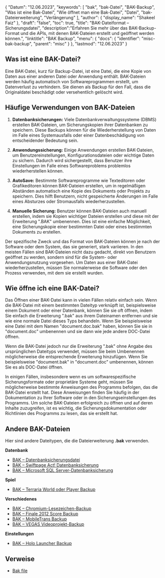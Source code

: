 {
"Datum": "12.06.2023",
  "keywords": [
"bak",
"bak-Datei",
"BAK-Backup",
"Was ist eine Bak-Datei",
"Wie öffnet man eine Bak-Datei",
"Datei",
"bak-Dateierweiterung",
"Verlängerung"
],
  "author": {
"display_name": "Shakeel Faiz"
},
"draft": "false",
"toc": true,
"title": "BAK-Dateiformat – Sicherungsdatei",
  "description":"Erfahren Sie mehr über das BAK-Backup-Format und die APIs, mit denen BAK-Dateien erstellt und geöffnet werden können.",
"linktitle": "BAK Backup",
  "menu": {
    "docs": {
      "identifier": "misc-bak-backup",
"parent": "misc"
}
},
"lastmod": "12.06.2023"
}

## Was ist eine BAK-Datei?

Eine BAK-Datei, kurz für Backup-Datei, ist eine Datei, die eine Kopie von Daten aus einer anderen Datei oder Anwendung enthält. BAK-Dateien werden häufig automatisch von Softwareprogrammen erstellt, um Datenverlust zu verhindern. Sie dienen als Backup für den Fall, dass die Originaldatei beschädigt oder versehentlich gelöscht wird.

## Häufige Verwendungen von BAK-Dateien

1. **Datenbanksicherungen:** Viele Datenbankverwaltungssysteme (DBMS) erstellen BAK-Dateien, um Sicherungskopien ihrer Datenbanken zu speichern. Diese Backups können für die Wiederherstellung von Daten im Falle eines Systemausfalls oder einer Datenbeschädigung von entscheidender Bedeutung sein.

2. **Anwendungssicherung:** Einige Anwendungen erstellen BAK-Dateien, um Benutzereinstellungen, Konfigurationsdateien oder wichtige Daten zu sichern. Dadurch wird sichergestellt, dass Benutzer ihre Einstellungen im Falle eines Softwareproblems problemlos wiederherstellen können.

3. **AutoSave:** Bestimmte Softwareprogramme wie Texteditoren oder Grafikeditoren können BAK-Dateien erstellen, um in regelmäßigen Abständen automatisch eine Kopie des Dokuments oder Projekts zu speichern. Dies hilft Benutzern, nicht gespeicherte Änderungen im Falle eines Absturzes oder Stromausfalls wiederherzustellen.

4. **Manuelle Sicherung:** Benutzer können BAK-Dateien auch manuell erstellen, indem sie Kopien wichtiger Dateien erstellen und diese mit der Erweiterung ".BAK" umbenennen. Dies ist eine einfache Möglichkeit, eine Sicherungskopie einer bestimmten Datei oder eines bestimmten Dokuments zu erstellen.

Der spezifische Zweck und das Format von BAK-Dateien können je nach der Software oder dem System, das sie generiert, stark variieren. In den meisten Fällen sind BAK-Dateien nicht dazu gedacht, direkt von Benutzern geöffnet zu werden, sondern sind für die System- oder Anwendungsnutzung vorgesehen. Um Daten aus einer BAK-Datei wiederherzustellen, müssen Sie normalerweise die Software oder den Prozess verwenden, mit dem sie erstellt wurden.

## Wie öffne ich eine BAK-Datei?

Das Öffnen einer BAK-Datei kann in vielen Fällen relativ einfach sein. Wenn die BAK-Datei mit einem bestimmten Dateityp verknüpft ist, beispielsweise einem Dokument oder einer Datenbank, können Sie sie oft öffnen, indem Sie einfach die Erweiterung ".bak" aus ihrem Dateinamen entfernen und sie wie eine normale Datei dieses Typs behandeln. Wenn Sie beispielsweise eine Datei mit dem Namen "document.doc.bak" haben, können Sie sie in "document.doc" umbenennen und sie dann wie jede andere DOC-Datei öffnen.

Wenn die BAK-Datei jedoch nur die Erweiterung ".bak" ohne Angabe des ursprünglichen Dateityps verwendet, müssen Sie beim Umbenennen möglicherweise die entsprechende Erweiterung hinzufügen. Wenn Sie beispielsweise "document.bak" in "document.doc" umbenennen, können Sie es als DOC-Datei öffnen.

In einigen Fällen, insbesondere wenn es um softwarespezifische Sicherungsformate oder proprietäre Systeme geht, müssen Sie möglicherweise bestimmte Anweisungen des Programms befolgen, das die BAK-Datei erstellt hat. Diese Anweisungen finden Sie häufig in der Dokumentation zu Ihrer Software oder in den Sicherungseinstellungen des Programms. Um solche BAK-Dateien erfolgreich zu öffnen und auf deren Inhalte zuzugreifen, ist es wichtig, die Sicherungsdokumentation oder Richtlinien des Programms zu lesen, das sie erstellt hat.

## Andere BAK-Dateien

Hier sind andere Dateitypen, die die Dateierweiterung **.bak** verwenden.

**Datenbank**
- [BAK – Datenbanksicherungsdatei](/database/bak/)
- [BAK – Swiftpage Act! Datenbanksicherung](/database/bak-act/)
- [BAK – Microsoft SQL Server-Datenbanksicherung](/database/bak-sqlserver/)

**Spiel**
- [BAK – Terraria World oder Player Backup](/game/bak-terraria/)

**Verschiedenes**
- [BAK – Chromium-Lesezeichen-Backup](/misc/bak-chromium/)
- [BAK – Finale 2012 Score Backup](/misc/bak-finale/)
- [BAK – MobileTrans Backup](/misc/bak-mobiletrans/)
- [BAK – VEGAS Videoprojekt-Backup](/misc/bak-vegas/)

**Einstellungen**
- [BAK – Holo Launcher Backup](/settings/bak-holo/)

## Verweise
* [Bak file](https://en.wikipedia.org/wiki/Bak_file)
